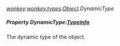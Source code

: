 _[wonkey](../../modules/wonkey/wonkey-module.md):[wonkey.types](../../modules/wonkey/wonkey-types.md).[Object](../../modules/wonkey/wonkey-types-object.md).DynamicType_
##### Property DynamicType:[Typeinfo](../../modules/wonkey/wonkey-types-typeinfo.md)
The dynamic type of the object.
